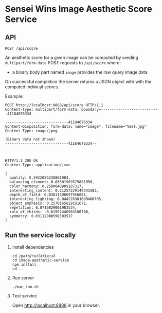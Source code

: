 # Sensei Wins Image Aesthetic Score Service

## API

```
POST /api/score

```

An aesthetic score for a given image can be computed by sending `multipart/form-data` POST requests to `/api/score` where:

* a binary body part named `image` provides the raw query image data

On successful completion the server returns a JSON object with with the computed indiviual scores.

Example:

```
POST http://localhost:8888/api/score HTTP/1.1
Content-Type: multipart/form-data; boundary=---------------------------41184676334

-----------------------------41184676334
Content-Disposition: form-data; name="image"; filename="test.jpg"
Content-Type: image/jpeg

(Binary data not shown)
-----------------------------41184676334--



HTTP/1.1 200 OK
Content-Type: application/json

{
  quality: 0.5922086238861084,
  balancing_element: 0.03501969575881958,
  color_harmony: 0.2590048909187317,
  interesting_content: 0.21257229149341583,
  depth_of_field: 0.03811390697956085,
  interesting_lighting: 0.044226981699466705,
  object_emphasis: 0.2578165829181671,
  repetition: 0.0716829001903534,
  rule_of_thirds: -0.01592440903186798,
  symmetry: 0.03112000599503517
}
```

## Run the service locally

1. Install dependencies

     ```
     cd /path/to/GitLocal
     cd image-aesthetic-service
     npm install
     cd ..
     ```

2. Run server

     ```
    ./mac_run.sh
     ```

3. Test service

   Open [http://localhost:8888](http://localhost:8888) in your browser.